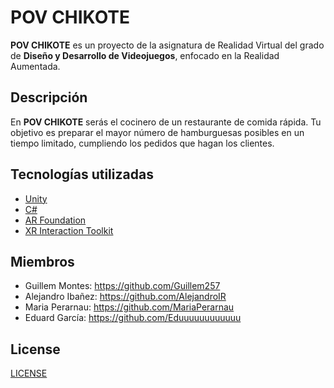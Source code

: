 # POV CHIKOTE

**POV CHIKOTE** es un proyecto de la asignatura de Realidad Virtual del grado de **Diseño y Desarrollo de Videojuegos**, enfocado en la Realidad Aumentada.

## Descripción

En **POV CHIKOTE** serás el cocinero de un restaurante de comida rápida. Tu objetivo es preparar el mayor número de hamburguesas posibles en un tiempo limitado, cumpliendo los pedidos que hagan los clientes.

## Tecnologías utilizadas
- [Unity](https://unity.com/)
- [C#](https://learn.microsoft.com/en-us/dotnet/csharp/)
- [AR Foundation](https://docs.unity3d.com/Packages/com.unity.xr.arfoundation@5.0/manual/index.html)
- [XR Interaction Toolkit](https://docs.unity3d.com/Packages/com.unity.xr.interaction.toolkit@2.0/manual/index.html)

## Miembros
- Guillem Montes: https://github.com/Guillem257
- Alejandro Ibañez: https://github.com/AlejandroIR
- Maria Perarnau: https://github.com/MariaPerarnau
- Eduard García: https://github.com/Eduuuuuuuuuuuu

## License

[LICENSE](https://github.com/AlejandroIR/Practica-1---Prototip-Unity-AR-Foundation-/blob/main/LICENSE)


